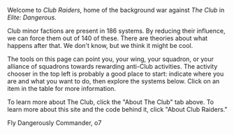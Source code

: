 Welcome to *Club Raiders,*  home of the background war against *The Club* in *Elite: Dangerous.*

Club minor factions are present in 186 systems.  By reducing their influence, we can force them out of 140 of these.
There are theories about what happens after that.  We don't know, but we think it might be cool.

The tools on this page can point you, your wing, your squadron, or your alliance of squadrons towards rewarding anti-Club activities.  The activity chooser in the top left is probably
a good place to start: indicate where you are and what you want to do, then explore the systems below.  Click
on an item in the table for more information.

To learn more about The Club, click the "About The Club" tab above.  To learn more about this site and the code
behind it, click "About Club Raiders."

Fly Dangerously Commander,
o7

